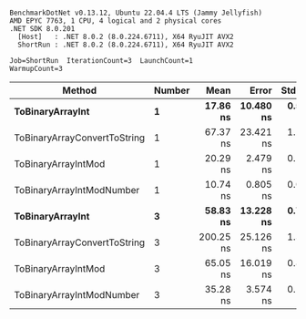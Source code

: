 ```

BenchmarkDotNet v0.13.12, Ubuntu 22.04.4 LTS (Jammy Jellyfish)
AMD EPYC 7763, 1 CPU, 4 logical and 2 physical cores
.NET SDK 8.0.201
  [Host]   : .NET 8.0.2 (8.0.224.6711), X64 RyuJIT AVX2
  ShortRun : .NET 8.0.2 (8.0.224.6711), X64 RyuJIT AVX2

Job=ShortRun  IterationCount=3  LaunchCount=1  
WarmupCount=3  

```
| Method                       | Number | Mean      | Error     | StdDev   | Min       | Max       | Gen0   | Allocated |
|----------------------------- |------- |----------:|----------:|---------:|----------:|----------:|-------:|----------:|
| **ToBinaryArrayInt**             | **1**      |  **17.86 ns** | **10.480 ns** | **0.574 ns** |  **17.20 ns** |  **18.26 ns** | **0.0004** |      **32 B** |
| ToBinaryArrayConvertToString | 1      |  67.37 ns | 23.421 ns | 1.284 ns |  66.52 ns |  68.84 ns | 0.0011 |      96 B |
| ToBinaryArrayIntMod          | 1      |  20.29 ns |  2.479 ns | 0.136 ns |  20.21 ns |  20.45 ns | 0.0004 |      32 B |
| ToBinaryArrayIntModNumber    | 1      |  10.74 ns |  0.805 ns | 0.044 ns |  10.71 ns |  10.80 ns | 0.0004 |      32 B |
| **ToBinaryArrayInt**             | **3**      |  **58.83 ns** | **13.228 ns** | **0.725 ns** |  **58.12 ns** |  **59.57 ns** | **0.0011** |      **96 B** |
| ToBinaryArrayConvertToString | 3      | 200.25 ns | 25.126 ns | 1.377 ns | 198.69 ns | 201.28 ns | 0.0033 |     296 B |
| ToBinaryArrayIntMod          | 3      |  65.05 ns | 16.019 ns | 0.878 ns |  64.43 ns |  66.05 ns | 0.0011 |      96 B |
| ToBinaryArrayIntModNumber    | 3      |  35.28 ns |  3.574 ns | 0.196 ns |  35.09 ns |  35.48 ns | 0.0011 |      96 B |
